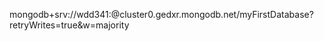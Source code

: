 mongodb+srv://wdd341:<password>@cluster0.gedxr.mongodb.net/myFirstDatabase?retryWrites=true&w=majority
